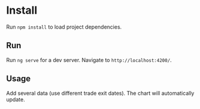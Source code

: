 # Install

Run `npm install` to load project dependencies.

## Run

Run `ng serve` for a dev server. Navigate to `http://localhost:4200/`. 

## Usage

Add several data (use different trade exit dates). The chart will automatically update.
